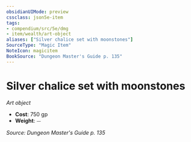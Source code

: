 ```yaml
---
obsidianUIMode: preview
cssclass: json5e-item
tags:
- compendium/src/5e/dmg
- item/wealth/art-object
aliases: ["Silver chalice set with moonstones"]
SourceType: "Magic Item"
NoteIcon: magicitem
BookSource: "Dungeon Master's Guide p. 135"
---
```

# Silver chalice set with moonstones
*Art object*  

- **Cost**: 750 gp
- **Weight**: ⏤

*Source: Dungeon Master's Guide p. 135*